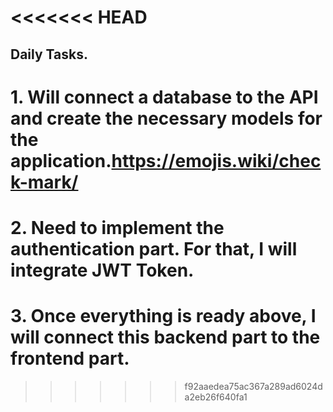 <<<<<<< HEAD
=======
## Daily Tasks.

# 1. Will connect a database to the API and create the necessary models for the application.https://emojis.wiki/check-mark/
# 2. Need to implement the authentication part. For that, I will integrate JWT Token.
# 3. Once everything is ready above, I will connect this backend part to the frontend part.
>>>>>>> f92aaedea75ac367a289ad6024da2eb26f640fa1
